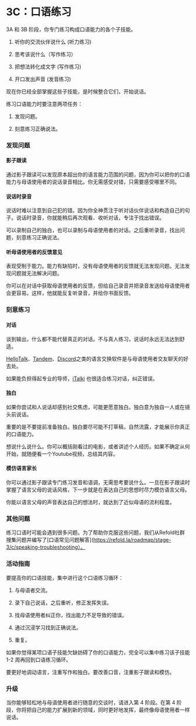 # 3C：口语练习

3A 和 3B 阶段，你专门练习构成口语能力的各个子技能。

1. 听你的交流伙伴说什么 (听力练习)

2. 思考该说什么（写作练习）

3. 把想法转化成文字 (写作练习)

4. 开口发出声音 (发音练习)

现在你已经全部掌握这些子技能，是时候整合它们，开始说话。

练习口语能力时要注意两项任务：

1. 发现问题。

2. 刻意练习正确说法。

### 发现问题

#### 影子跟读

通过影子跟读可以发现原本超出你的语言能力范围的问题，因为你可以把你的口语能力与母语使用者的说话录音相比。你无需感受对错，只需要感受哪里不同。

#### 说话时录音

说话时难以注意到自己犯的错。因为你全神贯注于听对话伙伴说话和构造自己的句子。说话时录音，你就能稍后再次观看、收听对话，专注于找出错误。

可以录制自己的独白，也可以录制与母语使用者的对话。之后重听录音，找出问题，刻意练习正确说法。

#### 听母语使用者的反馈意见

表现受制于能力。能力有缺陷时，没有母语使用者的反馈就无法发现问题。无法发现问题就无法解决问题。

你可以在对话中获取母语使用者的反馈，但给自己录音并把录音发送给母语使用者会更容易。这样，他就能反复听录音，并给你书面反馈。

### 刻意练习

#### 对话

谈到输出，什么都不能代替真正的对话。不与真人练习，说话时永远无法达到舒适。

[HelloTalk](https://brc.hellotalk.com/refold)、[Tandem](https://www.tandem.net/)、[Discord](https://www.reddit.com/r/languagelearning/comments/5m5426/discord_language_learning_servers_masterlist/)之类的语言交换软件是与母语使用者交友聊天的好去处。

如果能负担得起专业的导师，[iTalki](http://go.italki.com/refold) 也很适合练习对话，纠正错误。

#### 独白

如果你尝试和人说话却感到社交焦虑，可能更愿意独白。独白意为独自一人或在镜头前说话。

重要的是不要提前准备独白。独白要尽可能不打草稿，自然流露，才能展示你真正的口语能力。

想说什么说什么。你可以概括刚看过的电影，或者讲述个人经历。如果不确定从何开始，就随便看一个Youtube视频，总结其内容。

#### 模仿语言家长

你可以通过影子跟读专门练习发音和语调，无需思考要说什么。一旦在影子跟读时掌握了语言父母的说话风格，下一步就是在表达自己的思想时尽力模仿语言父母。

你能以语言父母的声音表达自己的想法时，就达到了近似母语的流利程度。

### 其他问题

练习口语时可能会遇到很多问题。为了帮助你克服这些问题，我们从Refold社群搜集问题并编写了[口语常见问题解答](https://refold.la/roadmap/stage-3/c/speaking-troubleshooting）。

### 活动指南

要提高你的口语技能，集中进行这个口语练习循环：

1. 与母语者交流。

2. 录下自己说话，之后重听，修正发挥失误。

3. 找母语使用者纠正你，找出能力不足导致的错误。

4. 通过沉浸学习找到正确说法。

5. 重复。

如果你觉得某项口语子技能欠缺妨碍了你的口语能力，完全可以集中练习该子技能 1-2 周再回到口语练习循环。

要更好地调动语言，注重写作和独白。要改善口音，注重影子跟读和模仿。

### 升级

当你能够轻松地与母语使用者进行随意的交谈时，请进入第 4 阶段。在第 4 阶段，你将把自己的能力扩展到新的领域，同时更好地发挥，最终像母语使用者一样说话。